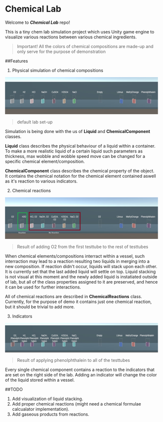 
# Chemical Lab

Welcome to ***Chemical Lab*** repo!  

This is a tiny chem lab simulation project which uses Unity game engine to visualize various reactions between
various chemical ingredients.

>Important! All the colors of chemical compositions are made-up and only serve for the purpose of demonstration

##Features

1. Physical simulation of chemical compositions

![](/Screenshots/1.jpg)
>default lab set-up

Simulation is being done with the us of **Liquid** and **ChemicalComponent** classes. 

**Liquid** class describes the physical behaviour of a liquid within a container. To make a more realistic liquid of a certain
liquid such parameters as thickness, max wobble and wobble speed move can be changed for a specific chemical element/composition.

**ChemicalComponent** class describes the chemical property of the object. It contains the chemical notation for the chemical element
contained aswell as it's reaction to various indicators.

2. Chemical reactions

![](/Screenshots/2.jpg)
>Result of adding O2 from the first testtube to the rest of testtubes

When chemical elements/compositions interract within a vessel, such interraction may lead to a reaction resulting two liquids in merging into a new
composition. If reaction didn't occur, liquids will stack upon each other. It is currently set that the last added liquid will settle
on top. Liquid stacking is not visual at this moment and the newly added liquid is instatiated outside of lab, but all of the class
properties assigned to it are preserved, and hence it can be used for further interactions.

All of chemical reactions are described in **ChemicalReactions** class. Currently, for the purpose of demo it contains just one
chemical reaction, but it should be trivial to add more.

3. Indicators

![](/Screenshots/3.jpg)
>Result of applying phenolphthalein to all of the testtubes

Every single chemical component contains a reaction to the indicators that are set on the right side of the lab. Adding an indicator
will change the color of the liquid stored within a vessel.

##TODO

1. Add visualization of liquid stacking.
2. Add proper chemical reactions (might need a chemical formulae calcualator implementation).
3. Add gaseous products from reactions.
